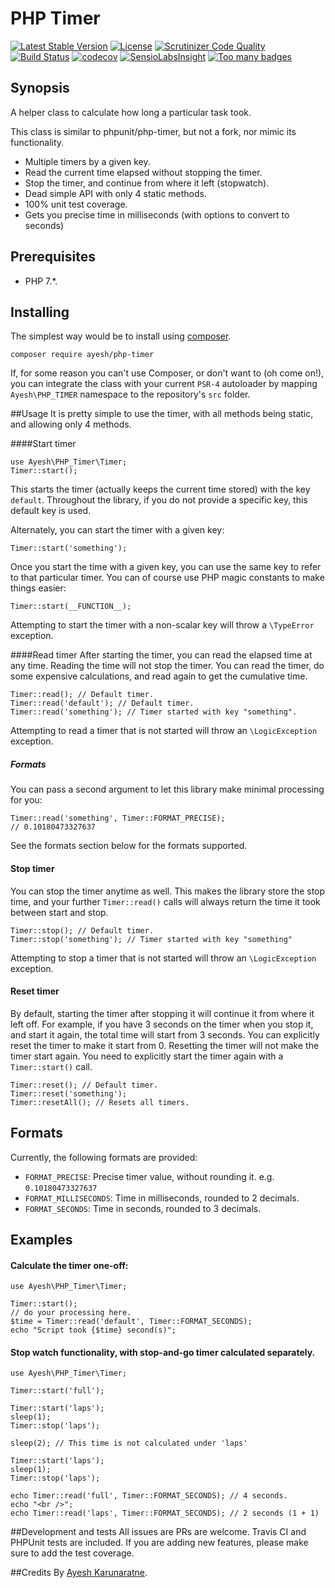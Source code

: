 # PHP Timer

[![Latest Stable Version](https://poser.pugx.org/ayesh/php-timer/v/stable)](https://packagist.org/packages/ayesh/php-timer) [![License](https://poser.pugx.org/ayesh/php-timer/license)](https://packagist.org/packages/ayesh/php-timer)  [![Scrutinizer Code Quality](https://scrutinizer-ci.com/g/Ayesh/php-timer/badges/quality-score.png?b=master)](https://scrutinizer-ci.com/g/Ayesh/php-timer/?branch=master) [![Build Status](https://travis-ci.org/Ayesh/php-timer.svg?branch=master)](https://travis-ci.org/Ayesh/php-timer)  [![codecov](https://codecov.io/gh/Ayesh/php-timer/branch/master/graph/badge.svg)](https://codecov.io/gh/Ayesh/php-timer) [![SensioLabsInsight](https://insight.sensiolabs.com/projects/54bcf54f-5087-45bf-9813-63c79a06a642/mini.png)](https://insight.sensiolabs.com/projects/54bcf54f-5087-45bf-9813-63c79a06a642) [![Too many badges](https://img.shields.io/badge/style-too_many-brightgreen.svg?style=toomany&label=badges)](https://github.com/Ayesh/php-timer)

## Synopsis
A helper class to calculate how long a particular task took. 

This class is similar to phpunit/php-timer, but not a fork, nor mimic its functionality. 

 - Multiple timers by a given key. 
 - Read the current time elapsed without stopping the timer. 
 - Stop the timer, and continue from where it left (stopwatch).
 - Dead simple API with only 4 static methods.
 - 100% unit test coverage.
 - Gets you precise time in milliseconds (with options to convert to seconds)

## Prerequisites

 - PHP 7.*.
 
## Installing
The simplest way would be to install using [composer](https://getcomposer.org). 

    composer require ayesh/php-timer
    
If, for some reason you can't use Composer, or don't want to (oh come on!), you can integrate the class with your current `PSR-4` autoloader by mapping `Ayesh\PHP_TIMER` namespace to the repository's `src` folder. 

##Usage
It is pretty simple to use the timer, with all methods being static, and allowing only 4 methods. 

####Start timer

    use Ayesh\PHP_Timer\Timer;
    Timer::start();
This starts the timer (actually keeps the current time stored) with the key `default`. Throughout the library, if you do not provide a specific key, this default key is used. 

Alternately, you can start the timer with a given key:

    Timer::start('something');
Once you start the time with a given key, you can use the same key to refer to that particular timer. 
You can of course use PHP magic constants to make things easier:

    Timer::start(__FUNCTION__);
Attempting to start the timer with a non-scalar key will throw a `\TypeError` exception.

####Read timer
After starting the timer, you can read the elapsed time at any time. Reading the time will not stop the timer. You can read the timer, do some expensive calculations, and read again to get the cumulative time. 

    Timer::read(); // Default timer. 
    Timer::read('default'); // Default timer. 
    Timer::read('something'); // Timer started with key "something".
Attempting to read a timer that is not started will throw an `\LogicException` exception. 

##### Formats
You can pass a second argument to let this library make minimal processing for you:

    Timer::read('something', Timer::FORMAT_PRECISE);
    // 0.10180473327637

See the formats section below for the formats supported.
#### Stop timer
You can stop the timer anytime as well. This makes the library store the stop time, and your further `Timer::read()` calls will always return the time it took between start and stop. 

    Timer::stop(); // Default timer. 
    Timer::stop('something'); // Timer started with key "something"

Attempting to stop a timer that is not started will throw an `\LogicException` exception. 

#### Reset timer
By default, starting the timer after stopping it will continue it from where it left off. For example, if you have 3 seconds on the timer when you stop it, and start it again, the total time will start from 3 seconds. You can explicitly reset the timer to make it start from 0. 
Resetting the timer will not make the timer start again. You need to explicitly start the timer again with a `Timer::start()` call. 

    Timer::reset(); // Default timer. 
    Timer::reset('something'); 
    Timer::resetAll(); // Resets all timers.

## Formats
Currently, the following formats are provided:

 - `FORMAT_PRECISE`: Precise timer value, without rounding it. e.g. `0.10180473327637`
 - `FORMAT_MILLISECONDS`:  Time in milliseconds, rounded to 2 decimals.
 - `FORMAT_SECONDS`: Time in seconds, rounded to 3 decimals. 

## Examples

#### Calculate the timer one-off:

    use Ayesh\PHP_Timer\Timer;
    
    Timer::start();
    // do your processing here.
    $time = Timer::read('default', Timer::FORMAT_SECONDS);
    echo "Script took {$time} second(s)";

#### Stop watch functionality, with stop-and-go timer calculated separately.

    use Ayesh\PHP_Timer\Timer;
    
    Timer::start('full');

    Timer::start('laps');
    sleep(1);
    Timer::stop('laps');
    
    sleep(2); // This time is not calculated under 'laps'
    
    Timer::start('laps');
    sleep(1);
    Timer::stop('laps');
    
    echo Timer::read('full', Timer::FORMAT_SECONDS); // 4 seconds.
    echo "<br />";
    echo Timer::read('laps', Timer::FORMAT_SECONDS); // 2 seconds (1 + 1)

##Development and tests
All issues are PRs are welcome. Travis CI and PHPUnit tests are included. If you are adding new features, please make sure to add the test coverage.

##Credits
By [Ayesh Karunaratne](https://ayesh.me).



